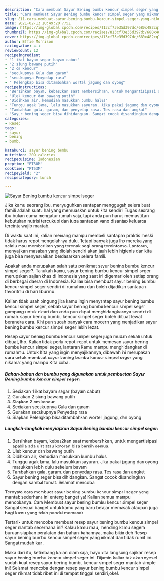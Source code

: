 ```yaml
---
description: "Cara membuat Sayur Bening bumbu kencur simpel seger yang nikmat Untuk Jualan"
title: "Cara membuat Sayur Bening bumbu kencur simpel seger yang nikmat Untuk Jualan"
slug: 811-cara-membuat-sayur-bening-bumbu-kencur-simpel-seger-yang-nikmat-untuk-jualan
date: 2021-02-13T10:49:20.775Z
image: https://img-global.cpcdn.com/recipes/813cf73e35d397dc/680x482cq70/sayur-bening-bumbu-kencur-simpel-seger-foto-resep-utama.jpg
thumbnail: https://img-global.cpcdn.com/recipes/813cf73e35d397dc/680x482cq70/sayur-bening-bumbu-kencur-simpel-seger-foto-resep-utama.jpg
cover: https://img-global.cpcdn.com/recipes/813cf73e35d397dc/680x482cq70/sayur-bening-bumbu-kencur-simpel-seger-foto-resep-utama.jpg
author: Effie Morrison
ratingvalue: 4.1
reviewcount: 12
recipeingredient:
- "1 ikat bayam segar bayam cabut"
- "2 siung bawang putih"
- "2 cm kencur"
- "secukupnya Gula dan garam"
- "secukupnya Penyedap rasa"
- " Pelengkap bisa ditambahkan wortel jagung dan oyong"
recipeinstructions:
- "Bersihkan bayam, kebas2kan saat membersihkan, untuk mengantisipasi apabila ada ulat atau kotoran bisa bersih semua."
- "Ulek kencur dan bawang putih"
- "Didihkan air, kemudian masukkan bumbu halus"
- "Tunggu agak lama, lalu masukkan sayuran. Jika pakai jagung dan oyong masukkan lebih dulu sebelum bayam"
- "Tambahkan gula, garam, dan penyedap rasa. Tes rasa dan angkat"
- "Sayur bening seger bisa dihidangkan. Sangat cocok disandingkan dengan sambal tomat. Selamat mencoba"
categories:
- Resep
tags:
- sayur
- bening
- bumbu

katakunci: sayur bening bumbu 
nutrition: 209 calories
recipecuisine: Indonesian
preptime: "PT30M"
cooktime: "PT53M"
recipeyield: "2"
recipecategory: Lunch

---
```



![Sayur Bening bumbu kencur simpel seger](https://img-global.cpcdn.com/recipes/813cf73e35d397dc/680x482cq70/sayur-bening-bumbu-kencur-simpel-seger-foto-resep-utama.jpg)

Jika kamu seorang ibu, menyuguhkan santapan menggugah selera buat famili adalah suatu hal yang memuaskan untuk kita sendiri. Tugas seorang ibu bukan cuma mengatur rumah saja, tapi anda pun harus memastikan kebutuhan nutrisi tercukupi dan juga santapan yang disantap keluarga tercinta wajib mantab.

Di waktu  saat ini, kalian memang mampu membeli santapan praktis meski tidak harus repot mengolahnya dulu. Tetapi banyak juga lho mereka yang selalu mau memberikan yang terenak bagi orang tercintanya. Lantaran, menyajikan masakan yang diolah sendiri akan jauh lebih higienis dan kita juga bisa menyesuaikan berdasarkan selera famili. 



Apakah anda merupakan salah satu penikmat sayur bening bumbu kencur simpel seger?. Tahukah kamu, sayur bening bumbu kencur simpel seger merupakan sajian khas di Indonesia yang saat ini digemari oleh setiap orang di berbagai daerah di Indonesia. Kalian bisa membuat sayur bening bumbu kencur simpel seger sendiri di rumahmu dan boleh dijadikan santapan favoritmu di hari liburmu.

Kalian tidak usah bingung jika kamu ingin menyantap sayur bening bumbu kencur simpel seger, sebab sayur bening bumbu kencur simpel seger gampang untuk dicari dan anda pun dapat menghidangkannya sendiri di rumah. sayur bening bumbu kencur simpel seger boleh dibuat lewat beraneka cara. Kini pun sudah banyak cara modern yang menjadikan sayur bening bumbu kencur simpel seger lebih lezat.

Resep sayur bening bumbu kencur simpel seger juga mudah sekali untuk dibuat, lho. Kalian tidak perlu repot-repot untuk memesan sayur bening bumbu kencur simpel seger, lantaran Kamu mampu menghidangkan di rumahmu. Untuk Kita yang ingin menyajikannya, dibawah ini merupakan cara untuk membuat sayur bening bumbu kencur simpel seger yang nikamat yang mampu Kita coba.

<!--inarticleads1-->

##### Bahan-bahan dan bumbu yang digunakan untuk pembuatan Sayur Bening bumbu kencur simpel seger:

1. Sediakan 1 ikat bayam segar (bayam cabut)
1. Gunakan 2 siung bawang putih
1. Siapkan 2 cm kencur
1. Sediakan secukupnya Gula dan garam
1. Gunakan secukupnya Penyedap rasa
1. Siapkan  Pelengkap bisa ditambahkan wortel, jagung, dan oyong




<!--inarticleads2-->

##### Langkah-langkah menyiapkan Sayur Bening bumbu kencur simpel seger:

1. Bersihkan bayam, kebas2kan saat membersihkan, untuk mengantisipasi apabila ada ulat atau kotoran bisa bersih semua.
1. Ulek kencur dan bawang putih
1. Didihkan air, kemudian masukkan bumbu halus
1. Tunggu agak lama, lalu masukkan sayuran. Jika pakai jagung dan oyong masukkan lebih dulu sebelum bayam
1. Tambahkan gula, garam, dan penyedap rasa. Tes rasa dan angkat
1. Sayur bening seger bisa dihidangkan. Sangat cocok disandingkan dengan sambal tomat. Selamat mencoba




Ternyata cara membuat sayur bening bumbu kencur simpel seger yang mantab sederhana ini enteng banget ya! Kalian semua mampu mencobanya. Cara Membuat sayur bening bumbu kencur simpel seger Sangat sesuai banget untuk kamu yang baru belajar memasak ataupun juga bagi kamu yang telah pandai memasak.

Tertarik untuk mencoba membuat resep sayur bening bumbu kencur simpel seger mantab sederhana ini? Kalau kamu mau, mending kamu segera buruan siapkan peralatan dan bahan-bahannya, maka bikin deh Resep sayur bening bumbu kencur simpel seger yang nikmat dan tidak rumit ini. Sangat mudah kan. 

Maka dari itu, ketimbang kalian diam saja, hayo kita langsung sajikan resep sayur bening bumbu kencur simpel seger ini. Dijamin kalian tak akan nyesel sudah buat resep sayur bening bumbu kencur simpel seger mantab simple ini! Selamat mencoba dengan resep sayur bening bumbu kencur simpel seger nikmat tidak ribet ini di tempat tinggal sendiri,oke!.

